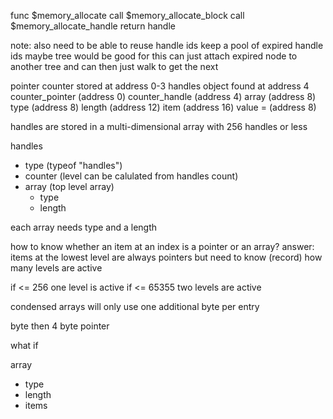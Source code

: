
func $memory_allocate
	call $memory_allocate_block
	call $memory_allocate_handle
	return handle

note: also need to be able to reuse handle ids
keep a pool of expired handle ids
	maybe tree would be good for this
	can just attach expired node to another tree
	and can then just walk to get the next

pointer counter stored at address 0-3
handles object found at address 4
	counter_pointer (address 0)
	counter_handle (address 4)
	array (address 8)
		type (address 8)
		length (address 12)
		item (address 16) value = (address 8)


handles are stored in a multi-dimensional array
with 256 handles or less

handles
- type (typeof "handles")
- counter (level can be calulated from handles count)
- array (top level array)
	- type
	- length

each array needs type and a length

how to know whether an item at an index is a pointer or an array?
answer: items at the lowest level are always pointers
but need to know (record) how many levels are active

if <= 256 one level is active
if <= 65355 two levels are active

condensed arrays will only use one additional byte per entry

byte then 4 byte pointer

what if 

array
- type
- length
- items